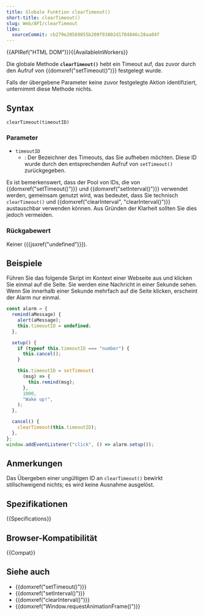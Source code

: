 ```yaml
---
title: Globale Funktion clearTimeout()
short-title: clearTimeout()
slug: Web/API/clearTimeout
l10n:
  sourceCommit: cb279e20569055b200f93802d1704846c28aa04f
---
```


{{APIRef("HTML DOM")}}{{AvailableInWorkers}}

Die globale Methode **`clearTimeout()`** hebt ein Timeout auf, das zuvor durch den Aufruf von {{domxref("setTimeout()")}} festgelegt wurde.

Falls der übergebene Parameter keine zuvor festgelegte Aktion identifiziert, unternimmt diese Methode nichts.

## Syntax

```js-nolint
clearTimeout(timeoutID)
```

### Parameter

- `timeoutID`
  - : Der Bezeichner des Timeouts, das Sie aufheben möchten. Diese ID wurde durch den entsprechenden Aufruf von `setTimeout()` zurückgegeben.

Es ist bemerkenswert, dass der Pool von IDs, die von
{{domxref("setTimeout()")}} und
{{domxref("setInterval()")}} verwendet werden, gemeinsam genutzt wird, was bedeutet, dass Sie technisch `clearTimeout()` und
{{domxref("clearInterval", "clearInterval()")}}
austauschbar verwenden können. Aus Gründen der Klarheit sollten Sie dies jedoch vermeiden.

### Rückgabewert

Keiner ({{jsxref("undefined")}}).

## Beispiele

Führen Sie das folgende Skript im Kontext einer Webseite aus und klicken Sie einmal auf die Seite. Sie werden eine Nachricht in einer Sekunde sehen. Wenn Sie innerhalb einer Sekunde mehrfach auf die Seite klicken, erscheint der Alarm nur einmal.

```js
const alarm = {
  remind(aMessage) {
    alert(aMessage);
    this.timeoutID = undefined;
  },

  setup() {
    if (typeof this.timeoutID === "number") {
      this.cancel();
    }

    this.timeoutID = setTimeout(
      (msg) => {
        this.remind(msg);
      },
      1000,
      "Wake up!",
    );
  },

  cancel() {
    clearTimeout(this.timeoutID);
  },
};
window.addEventListener("click", () => alarm.setup());
```

## Anmerkungen

Das Übergeben einer ungültigen ID an `clearTimeout()` bewirkt stillschweigend nichts; es wird keine Ausnahme ausgelöst.

## Spezifikationen

{{Specifications}}

## Browser-Kompatibilität

{{Compat}}

## Siehe auch

- {{domxref("setTimeout()")}}
- {{domxref("setInterval()")}}
- {{domxref("clearInterval()")}}
- {{domxref("Window.requestAnimationFrame()")}}
